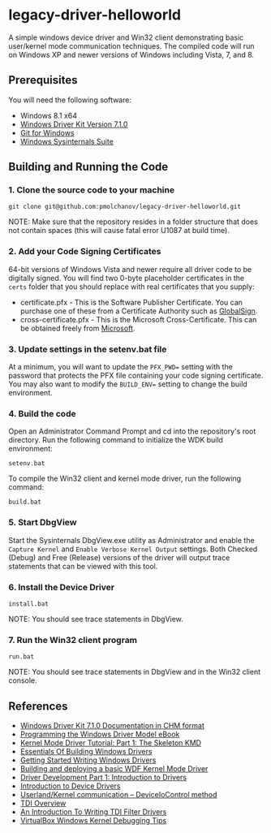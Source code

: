 # legacy-driver-helloworld

A simple windows device driver and Win32 client demonstrating basic user/kernel mode communication techniques. The compiled code will run on Windows XP and newer versions of Windows including Vista, 7, and 8. 

## Prerequisites

You will need the following software:

* Windows 8.1 x64
* [Windows Driver Kit Version 7.1.0](https://www.microsoft.com/en-us/download/details.aspx?id=11800) 
* [Git for Windows](http://msysgit.github.io/)
* [Windows Sysinternals Suite](https://technet.microsoft.com/en-us/sysinternals/bb842062.aspx)

## Building and Running the Code

### 1. Clone the source code to your machine
 
```
git clone git@github.com:pmolchanov/legacy-driver-helloworld.git
```

NOTE: Make sure that the repository resides in a folder structure that does not contain spaces (this will cause fatal error U1087 at build time).

### 2. Add your Code Signing Certificates

64-bit versions of Windows Vista and newer require all driver code to be digitally signed. You will find two 0-byte placeholder certificates in the ``certs`` folder that you should replace with real certificates that you supply:
 
* certificate.pfx - This is the Software Publisher Certificate. You can purchase one of these from a Certificate Authority such as [GlobalSign](https://www.globalsign.com/en/code-signing/microsoft-authenticode/).
* cross-certificate.pfx - This is the Microsoft Cross-Certificate. This can be obtained freely from [Microsoft](https://msdn.microsoft.com/en-us/library/windows/hardware/dn170454.aspx). 


### 3. Update settings in the setenv.bat file
At a minimum, you will want to update the ``PFX_PWD=`` setting with the password that protects the PFX file containing your code signing certificate. You may also want to modify the ``BUILD_ENV=`` setting to change the build environment.   

### 4. Build the code

Open an Administrator Command Prompt and cd into the repository's root directory. Run the following command to initialize the WDK build environment: 

```
setenv.bat
```

To compile the Win32 client and kernel mode driver, run the following command: 

```
build.bat
```

### 5. Start DbgView

Start the Sysinternals DbgView.exe utility as Administrator and enable the ``Capture Kernel`` and ``Enable Verbose Kernel Output`` settings. Both Checked (Debug) and Free (Release) versions of the driver will output trace statements that can be viewed with this tool.  

### 6. Install the Device Driver

```
install.bat
```

NOTE: You should see trace statements in DbgView.

### 7. Run the Win32 client program

```
run.bat
```

NOTE: You should see trace statements in DbgView and in the Win32 client console. 

## References

* [Windows Driver Kit 7.1.0 Documentation in CHM format](http://download.microsoft.com/download/3/3/C/33CFEF4D-21DA-4229-BC17-3EAC7A7EABE1/WDKDocs_12112009.chm)
* [Programming the Windows Driver Model eBook](https://www-user.tu-chemnitz.de/~heha/oney_wdm/content.htm)
* [Kernel Mode Driver Tutorial: Part 1: The Skeleton KMD](http://www.reverse-engineering.info/SystemCoding/SkeletonKMD_Tutorial.htm)
* [Essentials Of Building Windows Drivers](http://www.wd-3.com/archive/winbuild.htm)
* [Getting Started Writing Windows Drivers](http://www.osronline.com/article.cfm?article=20)
* [Building and deploying a basic WDF Kernel Mode Driver](http://www.codeproject.com/Articles/13090/Building-and-deploying-a-basic-WDF-Kernel-Mode-Dri)
* [Driver Development Part 1: Introduction to Drivers](http://www.codeproject.com/Articles/9504/Driver-Development-Part-1-Introduction-to-Drivers)
* [Introduction to Device Drivers](http://www.catch22.net/tuts/introduction-device-drivers)
* [Userland/Kernel communication – DeviceIoControl method](http://ericasselin.com/userlandkernel-communication-deviceiocontrol-method)
* [TDI Overview](http://codemachine.com/article_tdi.html)
* [An Introduction To Writing TDI Filter Drivers](https://www.iseclab.org/papers/Writing_TDI_Drivers.pdf)
* [VirtualBox Windows Kernel Debugging Tips](https://www.virtualbox.org/wiki/Windows_Kernel_Debugging)
